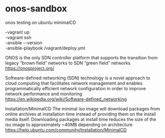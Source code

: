 # onos-sandbox
onos testing on ubuntu minimalCD

-vagrant up  
-vagrant ssh  
-ansible --version  
-ansible-playbook /vagrant/deploy.yml  

ONOS is the only SDN controller platform that supports the transition from legacy “brown field” networks to SDN “green field” networks
https://onosproject.org/

Software-defined networking (SDN) technology is a novel approach to cloud computing that facilitates network management and enables programmatically efficient network configuration in order to improve network performance and monitoring
https://en.wikipedia.org/wiki/Software-defined_networking

Installation/MinimalCD
The minimal iso image will download packages from online archives at installation time instead of providing them on the install media itself. Downloading packages at install time reduces the size of the iso image to approximately ~40MB depending on architecture
https://help.ubuntu.com/community/Installation/MinimalCD

